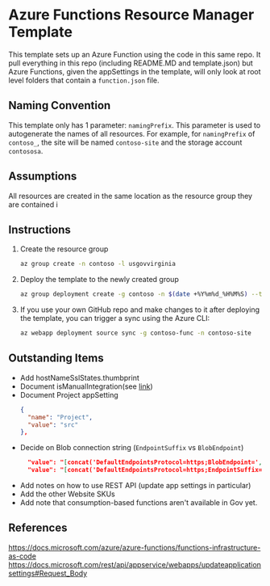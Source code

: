 # Azure Functions Resource Manager Template
This template sets up an Azure Function using the code in this same repo. It pull everything in this repo (including README.MD and template.json) but Azure Functions, given the appSettings in the template, will only look at root level folders that contain a `function.json` file.

## Naming Convention
This template only has 1 parameter: `namingPrefix`. This parameter is used to autogenerate the names of all resources. For example, for `namingPrefix` of `contoso_`, the site will be named `contoso-site` and the storage account `contososa`.

## Assumptions
All resources are created in the same location as the resource group they are contained i

## Instructions
1. Create the resource group

    ```bash
    az group create -n contoso -l usgovvirginia
    ```

1. Deploy the template to the newly created group

    ```bash
    az group deployment create -g contoso -n $(date +%Y%m%d_%H%M%S) --template-file template.json
    ```

1. If you use your own GitHub repo and make changes to it after deploying the template, you can trigger a sync using the Azure CLI:

    ```bash
    az webapp deployment source sync -g contoso-func -n contoso-site
    ```

## Outstanding Items
* Add hostNameSslStates.thumbprint
* Document isManualIntegration(see [link](https://social.msdn.microsoft.com/Forums/en-US/5b07e49e-c373-405c-87f7-3aa5963fd13f/error-message-when-deploying-arm-template-with-public-github-repo-to-azure?forum=windowsazurewebsitespreview))
* Document Project appSetting
  ```json
  {
    "name": "Project",
    "value": "src"
  },
  ```
* Decide on Blob connection string (`EndpointSuffix` vs `BlobEndpoint`)
  ```json
    "value": "[concat('DefaultEndpointsProtocol=https;BlobEndpoint=', reference(resourceId('Microsoft.Storage/storageAccounts/', variables('storageAccountName')), '2016-01-01').primaryEndpoints.blob,';AccountName=', variables('storageAccountName'), ';AccountKey=', listKeys(resourceId('Microsoft.Storage/storageAccounts/', variables('storageAccountName')),'2016-01-01').keys[0].value)]"
    "value": "[concat('DefaultEndpointsProtocol=https;EndpointSuffix=', replace(replace(reference(resourceId('Microsoft.Storage/storageAccounts/', variables('storageAccountName')), '2016-01-01').primaryEndpoints.blob, concat('https://', variables('storageAccountName'), '.blob.'),''),'/',''),';AccountName=', variables('storageAccountName'), ';AccountKey=', listKeys(resourceId('Microsoft.Storage/storageAccounts/', variables('storageAccountName')),'2016-01-01').keys[0].value)]"
  ```
* Add notes on how to use REST API (update app settings in particular)
* Add the other Website SKUs
* Add note that consumption-based functions aren't available in Gov yet.

## References
https://docs.microsoft.com/azure/azure-functions/functions-infrastructure-as-code
https://docs.microsoft.com/rest/api/appservice/webapps/updateapplicationsettings#Request_Body